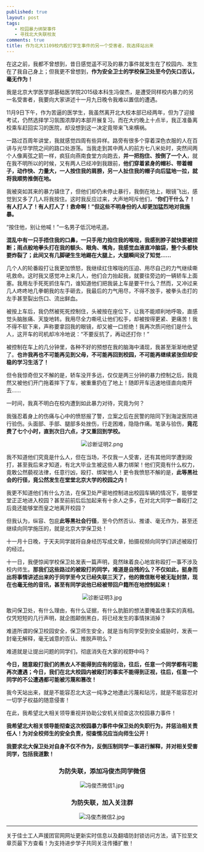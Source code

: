 ```yaml
---
published: true
layout: post
tags: 
   - 校园暴力绑架事件
   - 寻找北大失联校友
comments: true
title: 作为北大1109校内殴打学生事件的另一个受害者，我选择站出来
---
```


在这之前，我都不曾想到，昔日感觉遥不可及的暴力事件就发生在了校园内、发生在了我自己身上；但我更不曾想到，**作为安全卫士的学校保卫处至今仍矢口否认，毫无作为！**

我是北京大学医学部基础医学院2015级本科生冯俊杰，是遭受同样校内暴力的另一名受害者，我要向大家讲述十一月九日晚令我难以置信的遭遇。

11月9日下午，作为苦逼的医学生，我虽然离开北大校本部已经两年，但为了迎接考试，仍然选择学习氛围浓厚的本部开展复习。而在大约晚上十点半，我正准备离校乘车赶回实习的医院，却没想到这一决定竟带来飞来横祸。

一路过百周年讲堂，我就感觉四周有些异样。路旁有很多个穿着深色衣服的人在百讲与光华学院之间的路口处游荡。当我走到其中两人的前方七八米处时，突然间两个人像离弦之箭一样，疯狂向燕南食堂方向跑去，**并一把抱住、按倒了一个人**，就在我不明所以的时候，又有两人已经冲到我跟前，**他们穿着紧身的帽衫、带着帽子，动作快、力量大，一人按住我的肩膀，另一人扯住我的帽子向后猛地一拉，就将我顺势推倒在地。**

我被突如其来的暴力镇住了，但他们却仍未停止暴行，我倒在地上，眼镜飞出，感觉到又多了几人将我按住。这时我反应过来，大声地呵斥他们，“**你们干什么？！有人打人了！有人打人了！救命啊！”但这些不明身份的人却更加猛烈地对我施暴。**


“按住他，别让他喊！”一名男子低沉地吼道。

**混乱中有一只手捂住我的口鼻，一只手用力掐住我的喉咙，我感到脖子就快要被捏断；雨点般地拳头打在我的额头、眼角、嘴角，我感觉血液直冲脑袋，整个头都快要炸裂了；此间又有几脚硬生生地踢在大腿上，大腿瞬间没了知觉……**

几个人的轮番殴打让我更加愤怒，我继续扛住喉咙的压迫、用尽自己的力气继续嘶吼救命。这时我又感觉冲上来几人，他们合力抬起我，就要往旁边的一辆轿车上面塞。我用左手死死抓住车门，谁知道他们把我装上车是要干什么？然而，又冲过来几人咚咚地几拳朝我的左手砸去，我最后的力气用尽，不得不放手，被拳头击打的左手甚至裂出伤口、流出鲜血。

被按上车后，我仍然被死死控制住，头被按在座位下，让我不能顺利地呼吸，直感觉头脑胀痛、天旋地转。我用尽全力嘶吼让他们松手，却被按得更紧、更痛苦！我不得不软下来，声称要拿回我的眼镜，却又被一口拒绝！我再次质问他们是什么人，这开车的司机却冷冷地说：“不要反抗了，再动还打你！”

被控制在车上的几分钟里，各种不好的预想在我的脑海中涌现，我甚至渐渐地绝望了。**也许我再也不可能再见到父母，不可能再回到校园，不可能再继续紧张但却安稳的学习生活了！**

但令我惊奇但又不解的是，轿车没开多远，仅仅是两三分钟的暴力控制之后，我竟然又被他们开门拖着摔下了车，被重重扔在了地上！随即开车迅速地径直向南开去……

一时间，我真不明白在校内遭到如此暴力对待，究竟为何？

我强忍着身上的伤痛与心中的愤怒报了警，立案之后在民警的陪同下到海淀医院进行验伤。头面部、手部、腿部多处挫伤，行走困难，隐隐作痛。笔录与验伤，**竟花费了七个小时，直到次日六点，才又重回到学校。**

<p align="center"><img src="https://i.loli.net/2018/11/14/5bebcdeb1f31d.png" alt="诊断证明2.png" title="诊断证明2.png" /></p>

我不知道他们究竟是什么人，但在当场，不仅我一人受害，还有其他同学遭到殴打，甚至我后来才知道，有北大毕业生被这些人暴力绑架！他们究竟有什么权力，竟敢公然藐视法律，任意行凶，殴打、绑架他人！更令我愤怒不解的是，**此等黑社会的行径，竟公然发生在堂堂北京大学的校园之内！**

我更不知道他们有什么方法，在保卫处严密地控制进出校园车辆的情况下，能够堂堂正正地进入校园？甚至前前后后加起来有十余人之多，在对北大同学一番殴打之后竟还能够堂而皇之地离开校园？

但我认为，纵容、包庇**此等黑社会行径**，至今仍然否认、推诿、毫无作为，甚至还继续向同学施压的，就是北京大学保卫处！

十一月十日晚，于天夫同学就将自身经历写成文章，拍摄视频向同学们讲述被殴打的经过。

十一日，我便惊闻学校保卫处发表一篇声明，竟然昧着良心地宣称殴打一事不涉及校内师生。**那我们这些路过的被殴打的同学，难道是自残的么？不仅如此，挺身而出将事情讲述出来的于同学至今又已经失联三天了，他的微信账号被无耻封禁，现在也毫无他的音讯，甚至有同学说他已经被带回户籍所在地控制起来！**

<p align="center"><img src="https://i.loli.net/2018/11/14/5bebcde96cf0d.jpg" alt="诊断证明3.jpg" title="诊断证明3.jpg" /></p>

敢问保卫处，有什么理由，有什么证据，有什么肮脏的想法要掩盖住事实的真相。仅凭短短的几行声明，就企图颠倒黑白，将已经发生的事情抹消掉？

难道所谓的保卫校园安全，保卫师生安全，就是当有同学受到安全威胁时，发表一封毫无解释，毫无诚意的否认、推脱声明么？

难道就是让提出问题的同学们，彻底消失在大家的视野中吗？

**今日，随意殴打我们的黑衣人不能得到应有的惩治，往后，任意一个同学都有可能再次遭遇；今日，我们在北大校园内被殴打的事实不能得到正视，往后，任意一个同学的不公遭遇都可能被污蔑和篡改！**

我今天站出来，就是不能容忍北大这一纯净之地遭此污蔑和玷污，就是不能容忍对一切学子权益的随意侵害！

在此，我希望北大相关领导重视并协助公安机关彻查这次校园暴力事件！

**我希望北大相关领导能彻查这次校园暴力事件中保卫处的失职行为，并惩治相关责任人！为对全校师生的安全负责，彻查情况应当向师生公开！**

**我要求北大保卫处对自身不仅不作为，反倒压制同学一事进行解释，并对相关受害同学，包括我道歉！**


<h3><p align="center">为防失联，添加冯俊杰同学微信</p></h3>
<p align="center"><img src="https://i.loli.net/2018/11/14/5bebcde950178.jpg" alt="冯俊杰微信1.jpg" title="冯俊杰微信1.jpg" /></p>


<h3><p align="center">为防失联，加入关注群</p></h3>
<p align="center"><img src="https://i.loli.net/2018/11/14/5bebcde96d02b.jpg" alt="冯俊杰微信2.jpg" title="冯俊杰微信2.jpg" /></p>

---
关于佳士工人声援团官网网址更新实时信息以及翻墙防封锁访问方法，请下拉至文章页最下方查看！为支持进步学子共同关注传播扩散！


